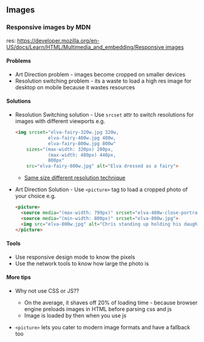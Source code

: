 ## Images

### Responsive images by MDN

res: [https://developer.mozilla.org/en-US/docs/Learn/HTML/Multimedia_and_embedding/Responsive images]()

#### Problems

- Art Direction problem - images become cropped on smaller devices
- Resolution switching problem - its a waste to load a high res image for desktop on mobile because it wastes resources

#### Solutions

- Resolution Switching solution - Use `srcset` attr to switch resolutions for images with different viewports
  e.g.

  ```html
  <img srcset="elva-fairy-320w.jpg 320w,
              elva-fairy-480w.jpg 480w,
              elva-fairy-800w.jpg 800w"
      sizes="(max-width: 320px) 280px,
              (max-width: 480px) 440px,
              800px"
      src="elva-fairy-800w.jpg" alt="Elva dressed as a fairy">
  ```

  - [Same size different resolution technique](https://developer.mozilla.org/en-US/docs/Learn/HTML/Multimedia_and_embedding/Responsive_images#Resolution_switching_Same_size_different_resolutions)

- Art Direction Solution - Use `<picture>` tag to load a cropped photo of your choice
  e.g.
  ```html
  <picture>
    <source media="(max-width: 799px)" srcset="elva-480w-close-portrait.jpg">
    <source media="(min-width: 800px)" srcset="elva-800w.jpg">
    <img src="elva-800w.jpg" alt="Chris standing up holding his daughter Elva">
  </picture>
  ```

#### Tools

- Use responsive design mode to know the pixels
- Use the network tools to know how large the photo is

#### More tips

- Why not use CSS or JS??

  - On the average, it shaves off 20% of loading time - because browser engine preloads images in HTML before parsing css and js
  - Image is loaded by then when you use js

- `<picture>` lets you cater to modern image formats and have a fallback too
